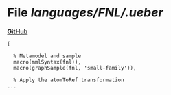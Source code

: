 # File _languages/FNL/.ueber_
**[GitHub](https://github.com/softlang/yas/blob/master/languages/FNL/.ueber)**
```
[

  % Metamodel and sample
  macro(mmlSyntax(fnl)),
  macro(graphSample(fnl, 'small-family')),

  % Apply the atomToRef transformation
...
```
